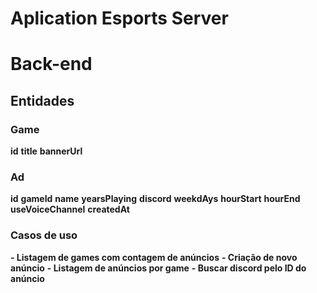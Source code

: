 # Aplication Esports Server

# Back-end

## Entidades

### Game

**id**
**title**
**bannerUrl**

### Ad

**id**
**gameId**
**name**
**yearsPlaying**
**discord**
**weekdAys**
**hourStart**
**hourEnd**
**useVoiceChannel**
**createdAt**

### Casos de uso

**- Listagem de games com contagem de anúncios**
**- Criação de novo anúncio**
**- Listagem de anúncios por game**
**- Buscar discord pelo ID do anúncio**
